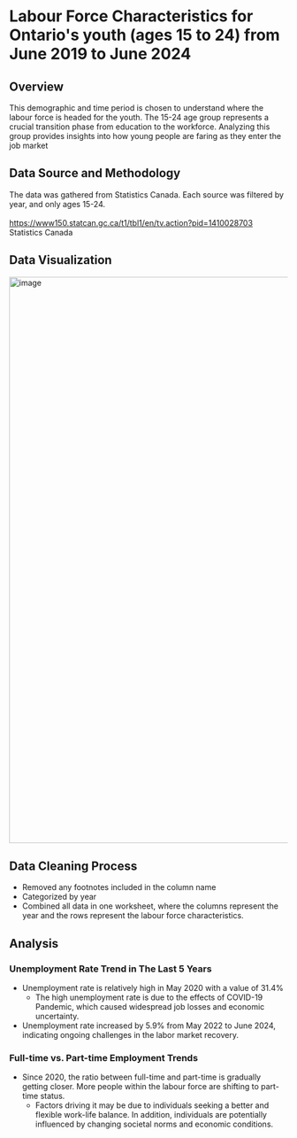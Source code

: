 # Labour Force Characteristics for Ontario's youth (ages 15 to 24) from June 2019 to June 2024

## Overview
This demographic and time period is chosen to understand where the labour force is headed for the youth.
The 15-24 age group represents a crucial transition phase from education to the workforce. Analyzing this group provides insights into how young people are faring as they enter the job market

## Data Source and Methodology
The data was gathered from Statistics Canada. Each source was filtered by year, and only ages 15-24. <br> <br>
https://www150.statcan.gc.ca/t1/tbl1/en/tv.action?pid=1410028703 <br>
Statistics Canada

## Data Visualization
<img width="1023" alt="image" src="https://github.com/user-attachments/assets/d6c151b7-e023-4a23-ab30-39c2d23037de">


## Data Cleaning Process
- Removed any footnotes included in the column name
- Categorized by year
- Combined all data in one worksheet, where the columns represent the year and the rows represent the labour force characteristics.

## Analysis 
### Unemployment Rate Trend in The Last 5 Years
- Unemployment rate is relatively high in May 2020 with a value of 31.4% 
    - The high unemployment rate is due to the effects of COVID-19 Pandemic, which caused widespread job losses and economic uncertainty. 
- Unemployment rate increased by 5.9% from May 2022 to June 2024, indicating ongoing challenges in the labor market recovery.
### Full-time vs. Part-time Employment Trends
- Since 2020, the ratio between full-time and part-time is gradually getting closer. More people within the labour force are shifting to part-time status. 
    - Factors driving it may be due to individuals seeking a better and flexible work-life balance. In addition, individuals are potentially influenced by changing societal norms and economic conditions.
